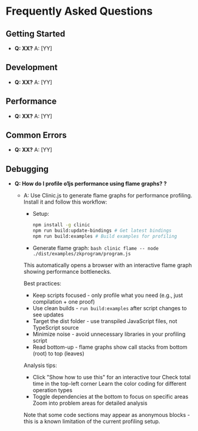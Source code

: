 # Frequently Asked Questions

## Getting Started

- **Q: XX?** A: [YY]

## Development

- **Q: XX?** A: [YY]

## Performance

- **Q: XX?** A: [YY]

## Common Errors

- **Q: XX?** A: [YY]

## Debugging

- **Q: How do I profile o1js performance using flame graphs? ?**
  - A: Use Clinic.js to generate flame graphs for performance profiling. Install
    it and follow this workflow:
    - Setup:
      ```bash
      npm install -g clinic
      npm run build:update-bindings # Get latest bindings
      npm run build:examples # Build examples for profiling
      ```
    - Generate flame graph:
      `bash clinic flame -- node ./dist/examples/zkprogram/program.js `

    This automatically opens a browser with an interactive flame graph showing
    performance bottlenecks.

    Best practices:
    - Keep scripts focused - only profile what you need (e.g., just
      compilation + one proof)
    - Use clean builds - `run build:examples` after script changes to see
      updates
    - Target the dist folder - use transpiled JavaScript files, not TypeScript
      source
    - Minimize noise - avoid unnecessary libraries in your profiling script
    - Read bottom-up - flame graphs show call stacks from bottom (root) to top
      (leaves)

    Analysis tips:
    - Click "Show how to use this" for an interactive tour Check total time in
      the top-left corner Learn the color coding for different operation types
    - Toggle dependencies at the bottom to focus on specific areas Zoom into
      problem areas for detailed analysis

    Note that some code sections may appear as anonymous blocks - this is a
    known limitation of the current profiling setup.
